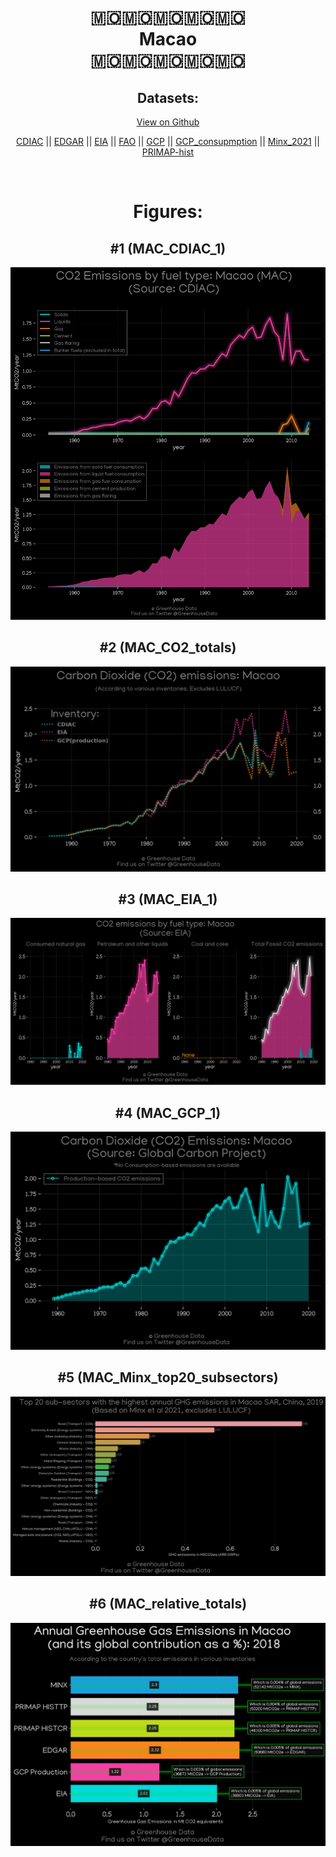 
<center>
<h1 align="center">
🇲🇴🇲🇴🇲🇴🇲🇴🇲🇴
<br>
Macao
<br>
🇲🇴🇲🇴🇲🇴🇲🇴🇲🇴
</h1>
<h2>Datasets:</h2>
<p><a href="https://github.com/dquintani/GreenhouseData/tree/master/country_data/MAC_Macao/data">View on Github</a>
<br></p><p><a href="data/MAC_CDIAC.csv">CDIAC</a> || <a href="data/MAC_EDGAR.csv">EDGAR</a> || <a href="data/MAC_EIA.csv">EIA</a> || <a href="data/MAC_FAO.csv">FAO</a> || <a href="data/MAC_GCP.csv">GCP</a> || <a href="data/MAC_GCP_consupmption.csv">GCP_consupmption</a> || <a href="data/MAC_Minx_2021.csv">Minx_2021</a> || <a href="data/MAC_PRIMAP-hist.csv">PRIMAP-hist</a></p><p><br></p>
<h1>Figures:</h1><h2>#1 (MAC_CDIAC_1)</h2>
<p><img alt="" src="figures/MAC_CDIAC_1.png" /></p><h2>#2 (MAC_CO2_totals)</h2>
<p><img alt="" src="figures/MAC_CO2_totals.png" /></p><h2>#3 (MAC_EIA_1)</h2>
<p><img alt="" src="figures/MAC_EIA_1.png" /></p><h2>#4 (MAC_GCP_1)</h2>
<p><img alt="" src="figures/MAC_GCP_1.png" /></p><h2>#5 (MAC_Minx_top20_subsectors)</h2>
<p><img alt="" src="figures/MAC_Minx_top20_subsectors.png" /></p><h2>#6 (MAC_relative_totals)</h2>
<p><img alt="" src="figures/MAC_relative_totals.png" /></p>